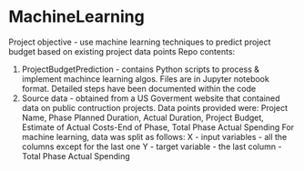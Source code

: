 # MachineLearning
Project objective - use machine learning techniques to predict project budget based on existing project data points 
Repo contents:
1) ProjectBudgetPrediction - contains Python scripts to process & implement machince learning algos. Files are in Jupyter notebook format. Detailed steps have been documented within the code
2) Source data - obtained from a US Goverment website that contained data on public contruction projects. Data points provided were: Project Name, Phase	Planned Duration,	Actual Duration,	Project Budget,	Estimate of Actual Costs-End of Phase,	Total Phase Actual Spending
For machine learning, data was split as follows: 
  X - input variables - all the columns except for the last one
  Y - target variable - the last column - Total Phase Actual Spending 
